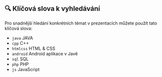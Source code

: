 ## 🔍 Klíčová slova k vyhledávání
Pro snadnější hledání konkrétních témat v prezentacích můžete použít tato klíčová slova:

- `java` JAVA
- `cpp` C++
- `htmlcss` HTML & CSS
- `android` Android aplikace v Javě
- `sql` SQL
- `php` PHP
- `js` JavaScript



